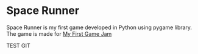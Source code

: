 # Space Runner
Space Runner is my first game developed in Python using pygame library. The game is made for [My First Game Jam]

TEST GIT

[My First Game Jam]: https://myfirstgamejam.tumblr.com/
